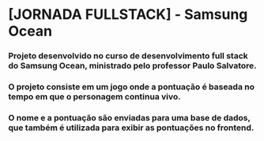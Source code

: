 # [JORNADA FULLSTACK] - Samsung Ocean

### Projeto desenvolvido no curso de desenvolvimento full stack do Samsung Ocean, ministrado pelo professor Paulo Salvatore.
### O projeto consiste em um jogo onde a pontuação é baseada no tempo em que o personagem continua vivo.
### O nome e a pontuação são enviadas para uma base de dados, que também é utilizada para exibir as pontuações no frontend.
